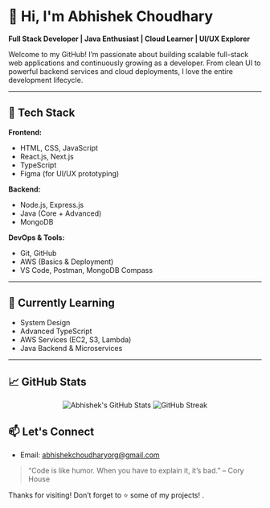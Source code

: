 # 👋 Hi, I'm Abhishek Choudhary

**Full Stack Developer | Java Enthusiast | Cloud Learner | UI/UX Explorer**

Welcome to my GitHub! I’m passionate about building scalable full-stack web applications and continuously growing as a developer. From clean UI to powerful backend services and cloud deployments, I love the entire development lifecycle.

---

## 🚀 Tech Stack

**Frontend:**
- HTML, CSS, JavaScript
- React.js, Next.js
- TypeScript
- Figma (for UI/UX prototyping)

**Backend:**
- Node.js, Express.js
- Java (Core + Advanced)
- MongoDB

**DevOps & Tools:**
- Git, GitHub
- AWS (Basics & Deployment)
- VS Code, Postman, MongoDB Compass

---

## 🌱 Currently Learning
- System Design
- Advanced TypeScript
- AWS Services (EC2, S3, Lambda)
- Java Backend & Microservices

---

## 📈 GitHub Stats

<p align="center">
  <img src="https://github-readme-stats.vercel.app/api?username=abhishek-c-7&show_icons=true&theme=radical" alt="Abhishek's GitHub Stats" />
  <img src="https://github-readme-streak-stats.herokuapp.com/?user=abhishek-c-7&theme=radical" alt="GitHub Streak" />
</p>


## 📫 Let's Connect
- Email: abhishekchoudharyorg@gmail.com



> “Code is like humor. When you have to explain it, it’s bad.” – Cory House

Thanks for visiting! Don’t forget to ⭐ some of my projects!
.